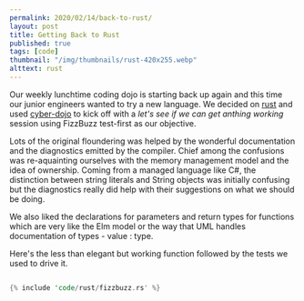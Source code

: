 ```yaml
---
permalink: 2020/02/14/back-to-rust/
layout: post
title: Getting Back to Rust
published: true
tags: [code]
thumbnail: "/img/thumbnails/rust-420x255.webp"
alttext: rust
---
```


Our weekly lunchtime coding dojo is starting back up again and this time our junior engineers wanted to try a new language. We
decided on <a href="https://www.rust-lang.org/">rust</a> and used <a href="https://cyber-dojo.org/">cyber-dojo</a> to kick off
with a _let's see if we can get anthing working_ session using FizzBuzz test-first as our objective.

Lots of the original floundering was helped by the wonderful documentation and the diagnostics emitted by the compiler. Chief
among the confusions was re-aquainting ourselves with the memory management model and the idea of ownership. Coming from a managed
language like C#, the distinction between string literals and String objects was initially confusing but the diagnostics really
did help with their suggestions on what we should be doing.

We also liked the declarations for parameters and return types for functions which are very like the Elm model or the way that UML
handles documentation of types - value : type.

Here's the less than elegant but working function followed by the tests we used to drive it.

```rust

{% include 'code/rust/fizzbuzz.rs' %}

```
